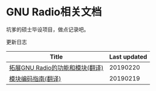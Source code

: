 # GNU Radio相关文档

坑爹的硕士毕设项目，做点记录吧。  

更新日志

|Title|Last updated|
|---|---|
|[拓展GNU Radio的功能和模块(翻译)](./OutOfTreeModules.md)|20190220|
|[模块编码指南(翻译)](./BlocksCodingGuide.md)|20190219|
